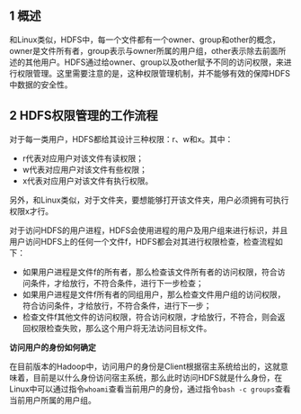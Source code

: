 ## 1 概述
和Linux类似，HDFS中，每一个文件都有一个owner、group和other的概念，owner是文件所有者，group表示与owner所属的用户组，other表示除去前面所述的其他用户。HDFS通过给owner、group以及other赋予不同的访问权限，来进行权限管理。这里需要注意的是，这种权限管理机制，并不能够有效的保障HDFS中数据的安全性。

## 2 HDFS权限管理的工作流程
对于每一类用户，HDFS都给其设计三种权限：r、w和x。其中：   

+ r代表对应用户对该文件有读权限；
+ w代表对应用户对该文件有些权限；
+ x代表对应用户对该文件有执行权限。

另外，和Linux类似，对于文件夹，要想能够打开该文件夹，用户必须拥有可执行权限x才行。

对于访问HDFS的用户进程，HDFS会使用进程的用户及用户组来进行标识，并且用户访问HDFS上的任何一个文件f，HDFS都会对其进行权限检查，检查流程如下：    

+ 如果用户进程是文件f的所有者，那么检查该文件所有者的访问权限，符合访问条件，才给放行，不符合条件，进行下一步检查；
+ 如果用户进程是文件f所有者的同组用户，那么检查文件用户组的访问权限，符合访问条件，才给放行，不符合条件，进行下一步；
+ 检查文件f其他文件的访问权限，符合访问权限，才给放行，不符合，则会返回权限检查失败，那么这个用户将无法访问目标文件。

**访问用户的身份如何确定**

在目前版本的Hadoop中，访问用户的身份是Client根据宿主系统给出的，这就意味着，目前是以什么身份访问宿主系统，那么此时访问HDFS就是什么身份，在Linux中可以通过指令`whoami`查看当前用户的身份，通过指令`bash -c groups`查看当前用户所属的用户组。

